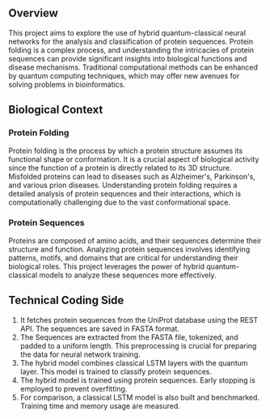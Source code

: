 ## Overview
This project aims to explore the use of hybrid quantum-classical neural networks for the analysis and classification of protein sequences. Protein folding is a complex process, and understanding the intricacies of protein sequences can provide significant insights into biological functions and disease mechanisms. Traditional computational methods can be enhanced by quantum computing techniques, which may offer new avenues for solving problems in bioinformatics.

## Biological Context

### Protein Folding
Protein folding is the process by which a protein structure assumes its functional shape or conformation. It is a crucial aspect of biological activity since the function of a protein is directly related to its 3D structure. Misfolded proteins can lead to diseases such as Alzheimer's, Parkinson's, and various prion diseases. Understanding protein folding requires a detailed analysis of protein sequences and their interactions, which is computationally challenging due to the vast conformational space.

### Protein Sequences
Proteins are composed of amino acids, and their sequences determine their structure and function. Analyzing protein sequences involves identifying patterns, motifs, and domains that are critical for understanding their biological roles. This project leverages the power of hybrid quantum-classical models to analyze these sequences more effectively.

## Technical Coding Side

1. It fetches protein sequences from the UniProt database using the REST API. The sequences are saved in FASTA format.
2. The Sequences are extracted from the FASTA file, tokenized, and padded to a uniform length. This preprocessing is crucial for preparing the data for neural network training.
3. The hybrid model combines classical LSTM layers with the quantum layer. This model is trained to classify protein sequences.
4. The hybrid model is trained using protein sequences. Early stopping is employed to prevent overfitting.
5. For comparison, a classical LSTM model is also built and benchmarked. Training time and memory usage are measured.
   
